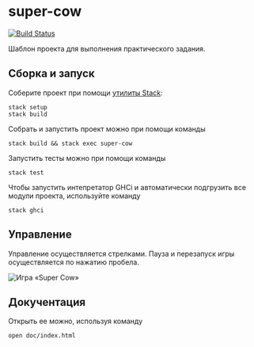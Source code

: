# super-cow

[![Build Status](https://travis-ci.org/cmc-haskell-2017/project-template.svg?branch=master)](https://travis-ci.org/cmc-haskell-2017/project-template)

Шаблон проекта для выполнения практического задания.

## Сборка и запуск

Соберите проект при помощи [утилиты Stack](https://www.haskellstack.org):

```
stack setup
stack build
```

Собрать и запустить проект можно при помощи команды

```
stack build && stack exec super-cow
```

Запустить тесты можно при помощи команды

```
stack test
```

Чтобы запустить интепретатор GHCi и автоматически подгрузить все модули проекта, используйте команду

```
stack ghci
```

## Управление 

Управление осуществляется стрелками. Пауза и перезапуск игры осуществляется
по нажатию пробела.

![Игра «Super Cow»](images/game-preview.gif)

## Докучентация

Открыть ее можно, используя команду

```
open doc/index.html
```
